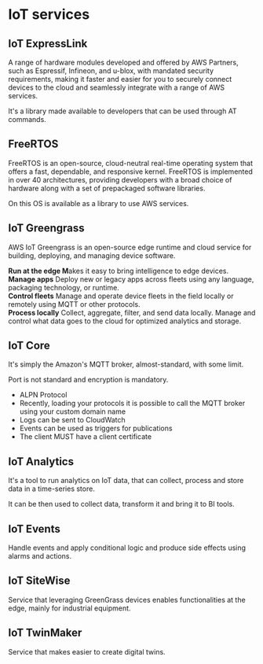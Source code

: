 # IoT services

## IoT ExpressLink

A range of hardware modules developed and offered by AWS Partners, such as Espressif, Infineon, and u-blox, with mandated security requirements, making it faster and easier for you to securely connect devices to the cloud and seamlessly integrate with a range of AWS services.

It's a library made available to developers that can be used through AT commands.

## FreeRTOS

FreeRTOS is an open-source, cloud-neutral real-time operating system that offers a fast, dependable, and responsive kernel. FreeRTOS is implemented in over 40 architectures, providing developers with a broad choice of hardware along with a set of prepackaged software libraries.

On this OS is available as a library to use AWS services.

## IoT Greengrass

AWS IoT Greengrass is an open-source edge runtime and cloud service for building, deploying, and managing device software.

**Run at the edge M**akes it easy to bring intelligence to edge devices.\
**Manage apps** Deploy new or legacy apps across fleets using any language, packaging technology, or runtime.\
**Control fleets** Manage and operate device fleets in the field locally or remotely using MQTT or other protocols.\
**Process locally** Collect, aggregate, filter, and send data locally. Manage and control what data goes to the cloud for optimized analytics and storage.

## IoT Core

It's simply the Amazon's MQTT broker, almost-standard, with some limit.

Port is not standard and encryption is mandatory.

* ALPN Protocol
* Recently, loading your protocols it is possible to call the MQTT broker using your custom domain name
* Logs can be sent to CloudWatch
* Events can be used as triggers for publications
* The client MUST have a client certificate

## IoT Analytics

It's a tool to run analytics on IoT data, that can collect, process and store data in a time-series store.

It can be then used to collect data, transform it and bring it to BI tools.

## IoT Events

Handle events and apply conditional logic and produce side effects using alarms and actions.

## IoT SiteWise

Service that leveraging GreenGrass devices enables functionalities at the edge, mainly for industrial equipment.

## IoT TwinMaker

Service that makes easier to create digital twins.

